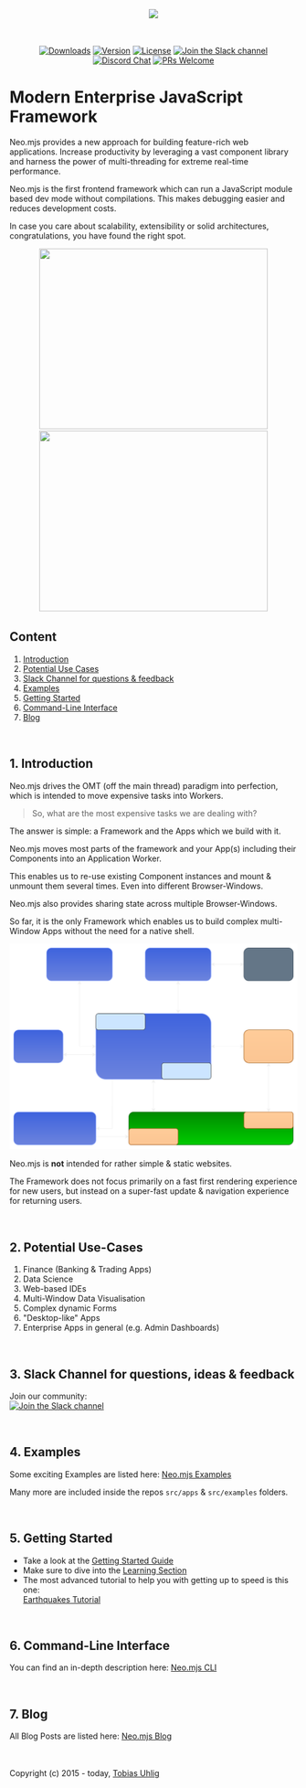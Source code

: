 <p align="center">
  <img height="100"src="https://raw.githubusercontent.com/neomjs/pages/main/resources_pub/images/logo/neo_logo_text_primary.svg">
</p>
</br>
<p align="center">
  <a href="https://npmcharts.com/compare/neo.mjs?minimal=true"><img src="https://img.shields.io/npm/dm/neo.mjs.svg?label=Downloads" alt="Downloads"></a>
  <a href="https://www.npmjs.com/package/neo.mjs"><img src="https://img.shields.io/npm/v/neo.mjs.svg?logo=npm" alt="Version"></a>
  <a href="https://www.npmjs.com/package/neo.mjs"><img src="https://img.shields.io/npm/l/neo.mjs.svg?label=License" alt="License"></a>
  <a href="https://join.slack.com/t/neomjs/shared_invite/zt-6c50ueeu-3E1~M4T9xkNnb~M_prEEOA"><img src="https://img.shields.io/badge/Slack-Neo.mjs-brightgreen.svg?logo=slack" alt="Join the Slack channel"></a>
  <a href="https://discord.gg/6p8paPq"><img src="https://img.shields.io/discord/656620537514164249?label=Discord&logo=discord&logoColor=white" alt="Discord Chat"></a>
  <a href="./CONTRIBUTING.md"><img src="https://img.shields.io/badge/PRs-welcome-green.svg?logo=GitHub&logoColor=white" alt="PRs Welcome"></a>
</p>

# Modern Enterprise JavaScript Framework
Neo.mjs provides a new approach for building feature-rich web applications. Increase productivity by leveraging a vast
component library and harness the power of multi-threading for extreme real-time performance.

Neo.mjs is the first frontend framework which can run a JavaScript module based dev mode
without compilations. This makes debugging easier and reduces development costs.

In case you care about scalability, extensibility or solid architectures, congratulations,
you have found the right spot.

<p align="center">
  <a href="https://youtu.be/pYfM28Pz6_0"><img height="316px" width="400px" src="https://raw.githubusercontent.com/neomjs/pages/master/resources_pub/images/neo33s.png"></a>
  <a href="https://youtu.be/aEA5333WiWY"><img height="316px" width="400px" src="https://raw.githubusercontent.com/neomjs/pages/master/resources_pub/images/neo-movie.png"></a>
</p>

## Content
1. <a href="#introduction">Introduction</a>
2. <a href="#use-cases">Potential Use Cases</a>
3. <a href="#slack-channel">Slack Channel for questions & feedback</a>
4. <a href="#examples">Examples</a>
5. <a href="#getting-started">Getting Started</a>
6. <a href="#cli">Command-Line Interface</a>
7. <a href="#blog">Blog</a>

</br><h2 id="introduction">1. Introduction</h2>
Neo.mjs drives the OMT (off the main thread) paradigm into perfection,
which is intended to move expensive tasks into Workers.

> So, what are the most expensive tasks we are dealing with?

The answer is simple: a Framework and the Apps which we build with it.

Neo.mjs moves most parts of the framework and your App(s) including their Components
into an Application Worker.

This enables us to re-use existing Component instances and mount & unmount them
several times. Even into different Browser-Windows.

Neo.mjs also provides sharing state across multiple Browser-Windows.

So far, it is the only Framework which enables us to build complex multi-Window Apps
without the need for a native shell.

<img src="./resources/images/workers-focus.svg">


Neo.mjs is **not** intended for rather simple & static websites.

The Framework does not focus primarily on a fast first rendering experience for new users,
but instead on a super-fast update & navigation experience for returning users.


</br><h2 id="use-cases">2. Potential Use-Cases</h2>
1. Finance (Banking & Trading Apps)
2. Data Science
3. Web-based IDEs
4. Multi-Window Data Visualisation
5. Complex dynamic Forms
6. "Desktop-like" Apps
7. Enterprise Apps in general (e.g. Admin Dashboards)

</br><h2 id="slack-channel">3. Slack Channel for questions, ideas & feedback</h2>
Join our community:</br>
<a href="https://join.slack.com/t/neomjs/shared_invite/zt-6c50ueeu-3E1~M4T9xkNnb~M_prEEOA"><img src="https://img.shields.io/badge/Slack-neo.mjs-brightgreen.svg?logo=slack&style=for-the-badge" alt="Join the Slack channel"></a>

</br><h2 id="examples">4. Examples</h2>
Some exciting Examples are listed here: <a href="https://neomjs.com/dist/production/apps/portal/#/examples">Neo.mjs Examples</a>

Many more are included inside the repos `src/apps` & `src/examples` folders.

</br><h2 id="getting-started">5. Getting Started</h2>
* Take a look at the <a href="./.github/GETTING_STARTED.md">Getting Started Guide</a>
* Make sure to dive into the <a href="https://neomjs.com/dist/production/apps/portal/#/learn/gettingstarted.Setup">Learning Section</a>
* The most advanced tutorial to help you with getting up to speed is this one:</br>
   <a href="https://neomjs.com/dist/production/apps/portal/#/learn/tutorials.Earthquakes">Earthquakes Tutorial</a>

</br><h2 id="cli">6. Command-Line Interface</h2>
You can find an in-depth description here: <a href="./buildScripts/README.md">Neo.mjs CLI</a>

</br><h2 id="blog">7. Blog</h2>
All Blog Posts are listed here: <a href="https://neomjs.com/dist/production/apps/portal/#/blog">Neo.mjs Blog</a>

</br></br>
Copyright (c) 2015 - today, <a href="https://www.linkedin.com/in/tobiasuhlig/">Tobias Uhlig</a>
